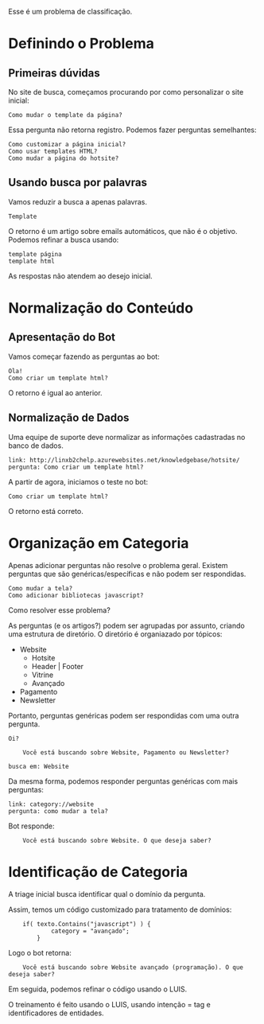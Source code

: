 Esse é um problema de classificação.

# Definindo o Problema

## Primeiras dúvidas

No site de busca, começamos procurando por como personalizar o site inicial:

    Como mudar o template da página? 

Essa pergunta não retorna registro. Podemos fazer perguntas semelhantes:

    Como customizar a página inicial?
    Como usar templates HTML?
    Como mudar a página do hotsite?

## Usando busca por palavras

Vamos reduzir a busca a apenas palavras.

    Template

O retorno é um artigo sobre emails automáticos, que não é o objetivo. Podemos 
refinar a busca usando:

    template página
    template html

As respostas não atendem ao desejo inicial.


# Normalização do Conteúdo

## Apresentação do Bot

Vamos começar fazendo as perguntas ao bot:

    Ola!
    Como criar um template html?

O retorno é igual ao anterior.

## Normalização de Dados

Uma equipe de suporte deve normalizar as informações cadastradas no banco de dados.

    link: http://linxb2chelp.azurewebsites.net/knowledgebase/hotsite/
    pergunta: Como criar um template html?

A partir de agora, iniciamos o teste no bot:

    Como criar um template html?

O retorno está correto.    


# Organização em Categoria

Apenas adicionar perguntas não resolve o problema geral.
Existem perguntas que são genéricas/específicas e não podem ser respondidas.

    Como mudar a tela?
    Como adicionar bibliotecas javascript?

Como resolver esse problema?

As perguntas (e os artigos?) podem ser agrupadas por assunto, criando uma
estrutura de diretório. O diretório é organiazado por tópicos:

* Website 
    * Hotsite
    * Header | Footer
    * Vitrine
    * Avançado
* Pagamento
* Newsletter

Portanto, perguntas genéricas podem ser respondidas com uma outra pergunta.

    Oi?

``` 
    Você está buscando sobre Website, Pagamento ou Newsletter? 
```

    busca em: Website

Da mesma forma, podemos responder perguntas genéricas com mais perguntas: 

    link: category://website
    pergunta: como mudar a tela?


Bot responde:

```
    Você está buscando sobre Website. O que deseja saber?
```



# Identificação de Categoria

A triage inicial busca identificar qual o domínio da pergunta. 

Assim, temos um código customizado para tratamento de domínios:

```
    if( texto.Contains("javascript") ) {
            category = "avançado";
        }
```

Logo o bot retorna:

```
    Você está buscando sobre Website avançado (programação). O que deseja saber?
```

Em seguida, podemos refinar o código usando o LUIS.

O treinamento é feito usando o LUIS, usando intenção = tag e identificadores de
entidades.